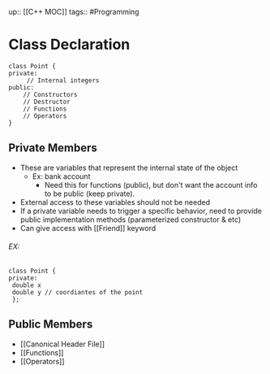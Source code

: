up:: [[C++ MOC]]
tags:: #Programming
# Class Declaration
```
class Point {
private:
	 // Internal integers
public:
	// Constructors 
	// Destructor
	// Functions
	// Operators
}
```

## Private Members

- These are variables that represent the internal state of the object
	- Ex: bank account
		- Need this for functions (public), but don't want the account info to be public (keep private). 
- External access to these variables should not be needed
- If a private variable needs to trigger a specific behavior, need to provide public implementation methods (parameterized constructor & etc)
- Can give access with [[Friend]] keyword
###### EX:
```
class Point {
private:
 double x
 double y // coordiantes of the point
 };
```
## Public Members
- [[Canonical Header File]]
- [[Functions]]
- [[Operators]]


